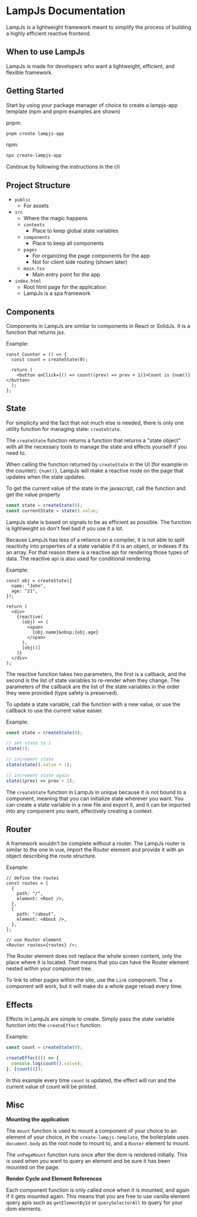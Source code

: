 # LampJs Documentation

LampJs is a lightweight framework meant to simplify the process of building a highly efficient reactive frontend.

## When to use LampJs

LampJs is made for developers who want a lightweight, efficient, and flexible framework.

## Getting Started

Start by using your package manager of choice to create a lampjs-app template (npm and pnpm examples are shown)

pnpm:

```sh
pnpm create lampjs-app
```

npm:

```sh
npx create-lampjs-app
```

Continue by following the instructions in the cli

## Project Structure

- `public`
  - For assets
- `src`
  - Where the magic happens
  - `contexts`
    - Place to keep global state variables
  - `components`
    - Place to keep all components
  - `pages`
    - For organizing the page components for the app
    - Not for client side routing (shown later)
  - `main.tsx`
    - Main entry point for the app
- `index.html`
  - Root html page for the application
  - LampJs is a spa framework

## Components

Components in LampJs are similar to components in React or SolidJs. It is a function that returns jsx.

Example:

```tsx
const Counter = () => {
  const count = createState(0);

  return (
    <button onClick={() => count((prev) => prev + 1)}>Count is {num()}</button>
  );
};
```

## State

For simplicity and the fact that not much else is needed, there is only one utility function for managing state: `createState`.

The `createState` function returns a function that returns a "state object" with all the necessary tools to manage the state and effects yourself if you need to.

When calling the function returned by `createState` in the UI (for example in the counter): `{num()}`, LampJs will make a reactive node on the page that updates when the state updates.

To get the current value of the state in the javascript, call the function and get the value property

```typescript
const state = createState(0);
const currentState = state().value;
```

LampJs state is based on signals to be as efficient as possible. The function is lightweight so don't feel bad if you use it a lot.

Because LampJs has less of a reliance on a compiler, it is not able to split reactivity into properties of a state variable if it is an object, or indexes if its an array. For that reason there is a reactive api for rendering those types of data. The reactive api is also used for conditional rendering.

Example:

```tsx
const obj = createState({
  name: "John",
  age: "21",
});

return (
  <div>
    {reactive(
      (obj) => (
        <span>
          {obj.name}&nbsp;{obj.age}
        </span>
      ),
      [obj()]
    )}
  </div>
);
```

The reactive function takes two parameters, the first is a callback, and the second is the list of state variables to re-render when they change. The parameters of the callback are the list of the state variables in the order they were provided (type safety is preserved).

To update a state variable, call the function with a new value, or use the callback to use the current value easier.

Example:

```typescript
const state = createState(0);

// set state to 1
state(1);

// increment state
state(state().value + 1);

// increment state again
state((prev) => prev + 1);
```

The `createState` function in LampJs in unique because it is not bound to a component, meaning that you can initialize state wherever you want. You can create a state variable in a new file and export it, and it can be imported into any component you want, effectively creating a context.

## Router

A framework wouldn't be complete without a router. The LampJs router is similar to the one in vue, import the Router element and provide it with an object describing the route structure.

Example:

```tsx
// define the routes
const routes = [
  {
    path: "/",
    element: <Root />,
  },
  {
    path: "/about",
    element: <About />,
  },
];

// use Router element
<Router routes={routes} />;
```

The Router element does not replace the whole screen content, only the place where it is located. That means that you can have the Router element nested within your component tree.

To link to other pages within the site, use the `Link` component. The `a` component will work, but it will make do a whole page reload every time.

## Effects

Effects in LampJs are simple to create. Simply pass the state variable function into the `createEffect` function.

Example:

```typescript
const count = createState(0);

createEffect(() => {
  console.log(count().value);
}, [count()]);
```

In this example every time `count` is updated, the effect will run and the current value of count will be printed.

## Misc

**Mounting the application**

The `mount` function is used to mount a component of your choice to an element of your choice, in the `create-lampjs-template`, the boilerplate uses `document.body` as the root node to mount to, and a `Router` element to mount.

The `onPageMount` function runs once after the dom is rendered initially. This is used when you want to query an element and be sure it has been mounted on the page.

**Render Cycle and Element References**

Each component function is only called once when it is mounted, and again if it gets mounted again. This means that you are free to use vanilla element query apis such as `getElementById` or `querySelectorAll` to query for your dom elements.
